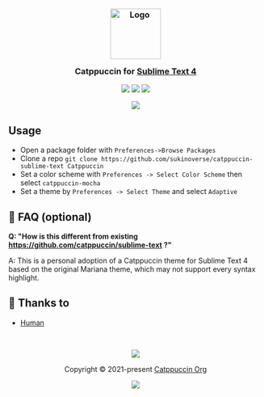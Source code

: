 <h3 align="center">
	<img src="https://raw.githubusercontent.com/catppuccin/catppuccin/main/assets/logos/exports/1544x1544_circle.png" width="100" alt="Logo"/><br/>
	<img src="https://raw.githubusercontent.com/catppuccin/catppuccin/main/assets/misc/transparent.png" height="30" width="0px"/>
	Catppuccin for <a href="https://www.sublimetext.com/">Sublime Text 4</a>
	<img src="https://raw.githubusercontent.com/catppuccin/catppuccin/main/assets/misc/transparent.png" height="30" width="0px"/>
</h3>

<p align="center">
	<a href="https://github.com/sukinoverse/catppuccin-sublime-text/stargazers"><img src="https://img.shields.io/github/stars/sukinoverse/catppuccin-sublime-text?colorA=363a4f&colorB=b7bdf8&style=for-the-badge"></a>
	<a href="https://github.com/sukinoverse/catppuccin-sublime-text/issues"><img src="https://img.shields.io/github/issues/sukinoverse/catppuccin-sublime-text?colorA=363a4f&colorB=f5a97f&style=for-the-badge"></a>
	<a href="https://github.com/sukinoverse/catppuccin-sublime-text/contributors"><img src="https://img.shields.io/github/contributors/sukinoverse/catppuccin-sublime-text?colorA=363a4f&colorB=a6da95&style=for-the-badge"></a>
</p>

<p align="center">
	<img src="https://raw.githubusercontent.com/catppuccin/catppuccin/main/assets/sublime-text-example.png"/>
</p>

## Usage
- Open a package folder with `Preferences->Browse Packages`
- Clone a repo `git clone https://github.com/sukinoverse/catppuccin-sublime-text Catppuccin`
- Set a color scheme with `Preferences -> Select Color Scheme` then select `catppuccin-mocha`
- Set a theme by `Preferences -> Select Theme` and select `Adaptive`

## 🙋 FAQ (optional)

**Q: "How is this different from existing https://github.com/catppuccin/sublime-text ?"**

A: This is a personal adoption of a Catppuccin theme for Sublime Text 4 based on the original Mariana theme, which may not support every syntax highlight.

## 💝 Thanks to

- [Human](https://github.com/catppuccin)

&nbsp;

<p align="center">
	<img src="https://raw.githubusercontent.com/catppuccin/catppuccin/main/assets/footers/gray0_ctp_on_line.svg?sanitize=true" />
</p>

<p align="center">
	Copyright &copy; 2021-present <a href="https://github.com/catppuccin" target="_blank">Catppuccin Org</a>
</p>

<p align="center">
	<a href="https://github.com/catppuccin/catppuccin/blob/main/LICENSE"><img src="https://img.shields.io/static/v1.svg?style=for-the-badge&label=License&message=MIT&logoColor=d9e0ee&colorA=363a4f&colorB=b7bdf8"/></a>
</p>
